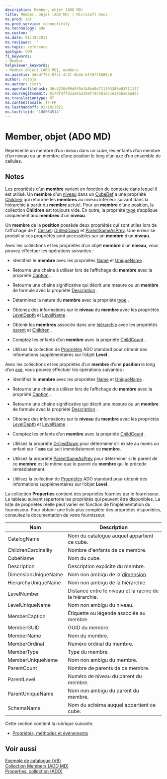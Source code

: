 ```yaml
---
description: Member, objet (ADO MD)
title: Member, objet (ADO MD) | Microsoft Docs
ms.prod: sql
ms.prod_service: connectivity
ms.technology: ado
ms.custom: ''
ms.date: 01/19/2017
ms.reviewer: ''
ms.topic: reference
apitype: COM
f1_keywords:
- Member
helpviewer_keywords:
- Member object [ADO MD], members
ms.assetid: 3dedf755-0741-4c3f-8b4e-bff8ff8809c8
author: rothja
ms.author: jroth
ms.openlocfilehash: 36c5220d99d9f5bfb8bd8d711f93380e837111f7
ms.sourcegitcommit: 917df4ffd22e4a229af7dc481dcce3ebba0aa4d7
ms.translationtype: MT
ms.contentlocale: fr-FR
ms.lasthandoff: 02/10/2021
ms.locfileid: "100054514"
---
```

# <a name="member-object-ado-md"></a>Member, objet (ADO MD)
Représente un membre d’un niveau dans un cube, les enfants d’un membre d’un niveau ou un membre d’une position le long d’un axe d’un ensemble de cellules.  
  
## <a name="remarks"></a>Notes  
 Les propriétés d’un **membre** varient en fonction du contexte dans lequel il est utilisé. Un **membre** d’un [niveau](./level-object-ado-md.md) dans un [CubeDef](./cubedef-object-ado-md.md) a une propriété [Children](./children-property-ado-md.md) qui retourne les **membres** au niveau inférieur suivant dans la hiérarchie à partir du **membre** actuel. Pour un **membre** d’une [position](./position-object-ado-md.md), la collection **Children** est toujours vide. En outre, la propriété [type](./type-property-ado-md.md) s’applique uniquement aux **membres** d’un **niveau**.  
  
 Un **membre** de la **position** possède deux propriétés qui sont utiles lors de l’affichage de l' [Cellset](./cellset-object-ado-md.md): [DrilledDown](./drilleddown-property-ado-md.md) et [ParentSameAsPrev](./parentsameasprev-property-ado-md.md). Une erreur se produit si ces propriétés sont accessibles sur un **membre** d’un **niveau**.  
  
 Avec les collections et les propriétés d’un objet **membre** d’un **niveau**, vous pouvez effectuer les opérations suivantes :  
  
-   Identifiez le **membre** avec les propriétés [Name](./name-property-ado-md.md) et [UniqueName](./uniquename-property-ado-md.md) .  
  
-   Retourne une chaîne à utiliser lors de l’affichage du **membre** avec la propriété [Caption](./caption-property-ado-md.md) .  
  
-   Retourne une chaîne significative qui décrit une mesure ou un **membre** de formule avec la propriété [Description](./description-property-ado-md.md) .  
  
-   Déterminez la nature du **membre** avec la propriété [type](./type-property-ado-md.md) .  
  
-   Obtenez des informations sur le **niveau** du **membre** avec les propriétés [LevelDepth](./leveldepth-property-ado-md.md) et [LevelName](./levelname-property-ado-md.md) .  
  
-   Obtenir les **membres** associés dans une [hiérarchie](./hierarchy-object-ado-md.md) avec les propriétés [parent](./parent-property-ado-md.md) et [Children](./children-property-ado-md.md) .  
  
-   Comptez les enfants d’un **membre** avec la propriété [ChildCount](./childcount-property-ado-md.md) .  
  
-   Utilisez la collection de [Propriétés](../ado-api/properties-collection-ado.md) ADO standard pour obtenir des informations supplémentaires sur l’objet **Level** .  
  
 Avec les collections et les propriétés d’un **membre** d’une **position** le long d’un [axe](./axis-object-ado-md.md), vous pouvez effectuer les opérations suivantes :  
  
-   Identifiez le **membre** avec les propriétés [Name](./name-property-ado-md.md) et [UniqueName](./uniquename-property-ado-md.md) .  
  
-   Retourne une chaîne à utiliser lors de l’affichage du **membre** avec la propriété [Caption](./caption-property-ado-md.md) .  
  
-   Retourne une chaîne significative qui décrit une mesure ou un **membre** de formule avec la propriété [Description](./description-property-ado-md.md) .  
  
-   Obtenez des informations sur le **niveau** du **membre** avec les propriétés [LevelDepth](./leveldepth-property-ado-md.md) et [LevelName](./levelname-property-ado-md.md) .  
  
-   Comptez les enfants d’un **membre** avec la propriété [ChildCount](./childcount-property-ado-md.md) .  
  
-   Utilisez la propriété [DrilledDown](./drilleddown-property-ado-md.md) pour déterminer s’il existe au moins un enfant sur l' **axe** qui suit immédiatement ce **membre**.  
  
-   Utilisez la propriété [ParentSameAsPrev](./parentsameasprev-property-ado-md.md) pour déterminer si le parent de ce **membre** est le même que le parent du **membre** qui le précède immédiatement.  
  
-   Utilisez la collection de [Propriétés](../ado-api/properties-collection-ado.md) ADO standard pour obtenir des informations supplémentaires sur l’objet **Level** .  
  
 La collection **Properties** contient des propriétés fournies par le fournisseur. Le tableau suivant répertorie les propriétés qui peuvent être disponibles. La liste de propriétés réelle peut varier en fonction de l’implémentation du fournisseur. Pour obtenir une liste plus complète des propriétés disponibles, consultez la documentation de votre fournisseur.  
  
|Nom|Description|  
|----------|-----------------|  
|CatalogName|Nom du catalogue auquel appartient ce cube.|  
|ChildrenCardinality|Nombre d'enfants de ce membre.|  
|CubeName|Nom du cube.|  
|Description|Description explicite du membre.|  
|DimensionUniqueName|Nom non ambigu de la [dimension](./dimension-object-ado-md.md).|  
|HierarchyUniqueName|Nom non ambigu de la hiérarchie.|  
|LevelNumber|Distance entre le niveau et la racine de la hiérarchie.|  
|LevelUniqueName|Nom non ambigu du niveau.|  
|MemberCaption|Étiquette ou légende associée au membre.|  
|MemberGUID|GUID du membre.|  
|MemberName|Nom du membre.|  
|MemberOrdinal|Numéro ordinal du membre.|  
|MemberType|Type du membre.|  
|MemberUniqueName|Nom non ambigu du membre.|  
|ParentCount|Nombre de parents de ce membre.|  
|ParentLevel|Numéro de niveau du parent du membre.|  
|ParentUniqueName|Nom non ambigu du parent du membre.|  
|SchemaName|Nom du schéma auquel appartient ce cube.|  
  
 Cette section contient la rubrique suivante.  
  
-   [Propriétés, méthodes et événements](./member-object-properties-methods-and-events.md)  
  
## <a name="see-also"></a>Voir aussi  
 [Exemple de catalogue (VB)](./catalog-example-vb.md)   
 [Collection Members (ADO MD)](./members-collection-ado-md.md)   
 [Properties, collection (ADO)](../ado-api/properties-collection-ado.md)